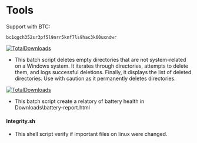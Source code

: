 # Tools

Support with BTC: 
```
bc1qgch352sr3pf5l9nrr5knf7ls9hac3k60uxndwr
```

[![TotalDownloads](https://img.shields.io/github/downloads/Eyezuhk/Tools/EmptyDirCleaner.bat.svg?color=brightgreen)](https://github.com/Eyezuhk/Tools/releases/download/v1.0/EmptyDirCleaner.bat)

- This batch script deletes empty directories that are not system-related on a Windows system. It iterates through directories, attempts to delete them, and logs successful deletions. Finally, it displays the list of deleted directories. Use with caution as it permanently deletes directories.


[![TotalDownloads](https://img.shields.io/github/downloads/Eyezuhk/Tools/Battery-report.bat.svg?color=brightgreen)](https://github.com/Eyezuhk/Tools/releases/download/v1.0/Battery-report.bat)

- This batch script create a relatory of battery health in Downloads\battery-report.html


#### Integrity.sh

- This shell script verify if important files on linux were changed.
